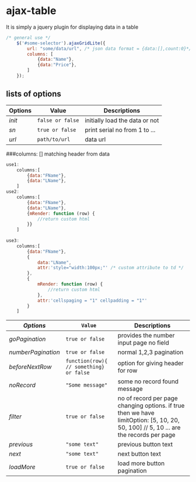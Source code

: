 # ajax-table
It is simply a jquery plugin for displaying data in a table

```javascript
/* general use */
	$('#some-selector').ajaxGridLite({
		url: "some/data/url", /* json data format = {data:[],count:0}*/
		columns: [
            {data:"Name"},
            {data:"Price"},
		]
	});
```

## lists of options

Options | Value | Descriptions
---|---|---
*init* | `false or false` | initially load the data or not
*sn*| `true or false` | print serial no from 1 to ...
*url*| `path/to/url`| data url

###columns: [] matching header from data
```javascript
use1:
	columns:[
		{data:"FName"},
		{data:"LName"},
	]
use2:
	columns:[
		{data:"FName"},
		{data:"LName"},
		{mRender: function (row) {
			//return custom html
		}}
	]
	
use3:
	columns:[
		{data:"FName"},
		{
			data:"LName",
			attr:'style="width:100px;"' /* custom attribute to td */
		},
		{
			mRender: function (row) {
				//return custom html
			},
			attr:'cellspaging = "1" cellpadding = "1"'
		}
	]	
  ```
*Options* | `Value` | Descriptions
---|---|---
*goPagination*| `true or false` |provides the number input page no field
*numberPagination* | `true or false` | normal 1,2,3 pagination
*beforeNextRow* | ```function(row){ // something} or false```|option for giving header for row
*noRecord*| `"Some message"` | some no record found message
*filter* | `true or false` | no of record per page changing options. if true then we have limitOption: [5, 10, 20, 50, 100] // 5, 10 ... are the records per page
*previous*| `"some text"` | previous button text
*next* | `"some text"` | next button text
*loadMore* | `true or false` | load more button pagination
